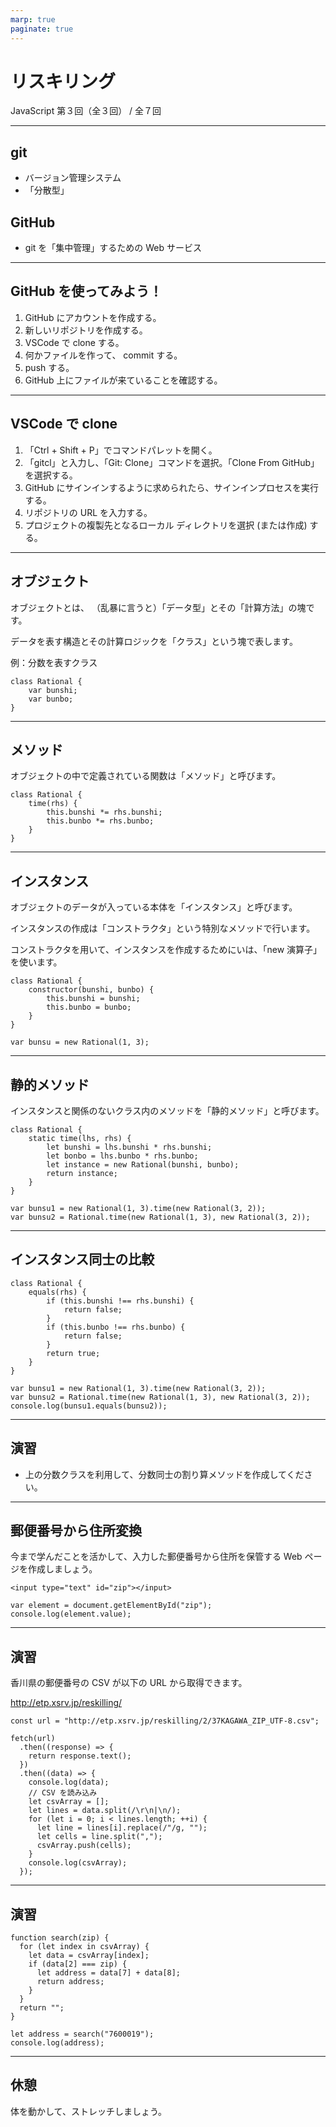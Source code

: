 ```yaml
---
marp: true
paginate: true
---
```

# リスキリング

JavaScript 第３回（全３回） / 全７回

<!-- 
$theme: gaia
template: invert
-->

<!-- footer: リスキリング JS-2 -->

---
## git

- バージョン管理システム
- 「分散型」

## GitHub

- git を「集中管理」するための Web サービス

---
## GitHub を使ってみよう！

1. GitHub にアカウントを作成する。
1. 新しいリポジトリを作成する。
1. VSCode で clone する。
1. 何かファイルを作って、 commit する。
1. push する。
1. GitHub 上にファイルが来ていることを確認する。

---
## VSCode で clone

1. 「Ctrl + Shift + P」でコマンドパレットを開く。
1. 「gitcl」と入力し、「Git: Clone」コマンドを選択。「Clone From GitHub」を選択する。
1. GitHub にサインインするように求められたら、サインインプロセスを実行する。
1. リポジトリの URL を入力する。
1. プロジェクトの複製先となるローカル ディレクトリを選択 (または作成) する。

---
## オブジェクト

オブジェクトとは、
（乱暴に言うと）「データ型」とその「計算方法」の塊です。

データを表す構造とその計算ロジックを「クラス」という塊で表します。

例：分数を表すクラス
~~~
class Rational {
    var bunshi;
    var bunbo;
}
~~~

---
## メソッド

オブジェクトの中で定義されている関数は「メソッド」と呼びます。

~~~
class Rational {
    time(rhs) {
        this.bunshi *= rhs.bunshi;
        this.bunbo *= rhs.bunbo;
    }
}
~~~

---
## インスタンス
オブジェクトのデータが入っている本体を「インスタンス」と呼びます。

インスタンスの作成は「コンストラクタ」という特別なメソッドで行います。

コンストラクタを用いて、インスタンスを作成するためにいは、「new 演算子」を使います。

~~~
class Rational {
    constructor(bunshi, bunbo) {
        this.bunshi = bunshi;
        this.bunbo = bunbo;
    }
}

var bunsu = new Rational(1, 3);
~~~

---
## 静的メソッド

インスタンスと関係のないクラス内のメソッドを「静的メソッド」と呼びます。

~~~
class Rational {
    static time(lhs, rhs) {
        let bunshi = lhs.bunshi * rhs.bunshi;
        let bonbo = lhs.bunbo * rhs.bunbo;
        let instance = new Rational(bunshi, bunbo);
        return instance;
    }
}

var bunsu1 = new Rational(1, 3).time(new Rational(3, 2));
var bunsu2 = Rational.time(new Rational(1, 3), new Rational(3, 2));
~~~

---
## インスタンス同士の比較

~~~
class Rational {
    equals(rhs) {
        if (this.bunshi !== rhs.bunshi) {
            return false;
        }
        if (this.bunbo !== rhs.bunbo) {
            return false;
        }
        return true;
    }
}

var bunsu1 = new Rational(1, 3).time(new Rational(3, 2));
var bunsu2 = Rational.time(new Rational(1, 3), new Rational(3, 2));
console.log(bunsu1.equals(bunsu2));
~~~

---
## 演習

- 上の分数クラスを利用して、分数同士の割り算メソッドを作成してください。

---
## 郵便番号から住所変換

今まで学んだことを活かして、入力した郵便番号から住所を保管する Web ページを作成しましょう。

~~~
<input type="text" id="zip"></input>
~~~

~~~
var element = document.getElementById("zip");
console.log(element.value);
~~~

---
## 演習

香川県の郵便番号の CSV が以下の URL から取得できます。

http://etp.xsrv.jp/reskilling/

~~~
const url = "http://etp.xsrv.jp/reskilling/2/37KAGAWA_ZIP_UTF-8.csv";

fetch(url)
  .then((response) => {
    return response.text();
  })
  .then((data) => {
    console.log(data);
    // CSV を読み込み
    let csvArray = [];
    let lines = data.split(/\r\n|\n/);
    for (let i = 0; i < lines.length; ++i) {
      let line = lines[i].replace(/"/g, "");
      let cells = line.split(",");
      csvArray.push(cells);
    }
    console.log(csvArray);
  });
~~~

---
## 演習

~~~
function search(zip) {
  for (let index in csvArray) {
    let data = csvArray[index];
    if (data[2] === zip) {
      let address = data[7] + data[8];
      return address;
    }
  }
  return "";
}

let address = search("7600019");
console.log(address);
~~~

---
## 休憩

体を動かして、ストレッチしましょう。
